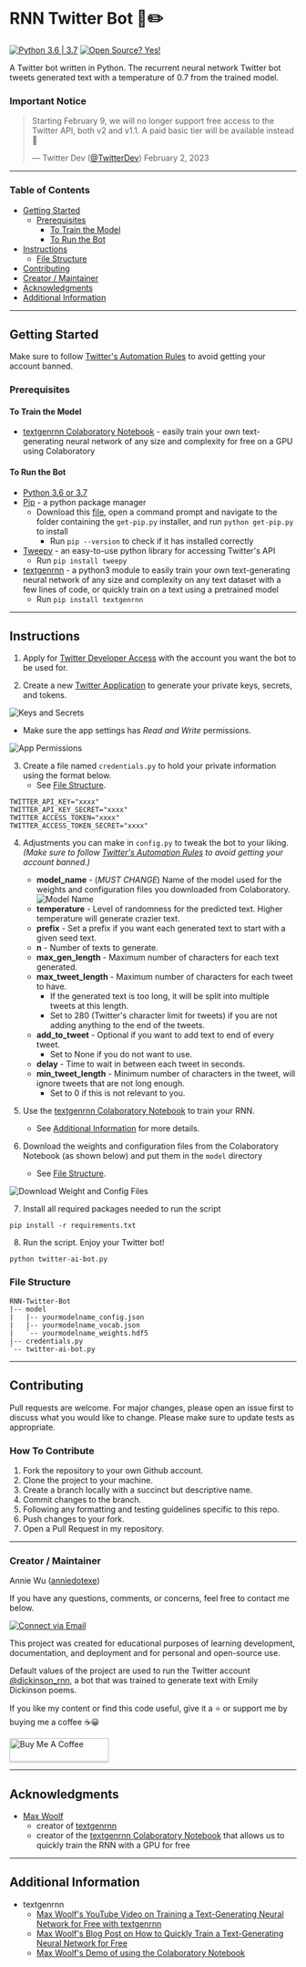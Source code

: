 # RNN Twitter Bot :robot::pencil2:

[![Python 3.6 | 3.7](https://img.shields.io/badge/python-3.6%20|%203.7-yellowgreen)](https://www.python.org/downloads/release/python-379/)
[![Open Source? Yes!](https://badgen.net/badge/Open%20Source%20%3F/Yes%21/blue?icon=github)](https://github.com/Naereen/badges/)

A Twitter bot written in Python. The recurrent neural network Twitter bot tweets generated text with a temperature of 0.7 from the trained model.

### Important Notice
<blockquote class="twitter-tweet" data-lang="en"><p lang="en" dir="ltr">Starting February 9, we will no longer support free access to the Twitter API, both v2 and v1.1. A paid basic tier will be available instead 🧵</p>&mdash; Twitter Dev (<a href="https://twitter.com/TwitterDev/status/1621026986784337922?ref_src=twsrc%5Etfw">@TwitterDev</a>) February 2, 2023</blockquote>

---

### Table of Contents

- [Getting Started](#getting-started)
  - [Prerequisites](#prerequisites)
    - [To Train the Model](#to-train-the-model)
    - [To Run the Bot](#to-run-the-bot)
- [Instructions](#instructions)
  - [File Structure](#file-structure)
- [Contributing](#contributing)
- [Creator / Maintainer](#creator--maintainer)
- [Acknowledgments](#acknowledgments)
- [Additional Information](#additional-information)

---

## Getting Started

Make sure to follow [Twitter's Automation Rules](https://help.twitter.com/en/rules-and-policies/twitter-automation) to avoid getting your account banned.

### Prerequisites

#### To Train the Model

- [textgenrnn Colaboratory Notebook](https://colab.research.google.com/drive/1mMKGnVxirJnqDViH7BDJxFqWrsXlPSoK) - easily train your own text-generating neural network of any size and complexity for free on a GPU using Colaboratory

#### To Run the Bot

- [Python 3.6 or 3.7](https://www.python.org/downloads/release/python-379/)
- [Pip](https://pypi.org/project/pip/) - a python package manager
  - Download this [file](https://bootstrap.pypa.io/get-pip.py), open a command prompt and navigate to the folder containing the `get-pip.py` installer, and run `python get-pip.py` to install
    - Run `pip --version` to check if it has installed correctly
- [Tweepy](http://docs.tweepy.org/en/latest/index.html) - an easy-to-use python library for accessing Twitter's API
  - Run `pip install tweepy`
- [textgenrnn](https://github.com/minimaxir/textgenrnn) - a python3 module to easily train your own text-generating neural network of any size and complexity on any text dataset with a few lines of code, or quickly train on a text using a pretrained model
  - Run `pip install textgenrnn`

---

## Instructions

1. Apply for [Twitter Developer Access](https://developer.twitter.com/en/apply-for-access) with the account you want the bot to be used for.

2. Create a new [Twitter Application](https://developer.twitter.com/app/new) to generate your private keys, secrets, and tokens.

![Keys and Secrets](resources-for-readme/keys-secrets.png)

- Make sure the app settings has _Read and Write_ permissions.

![App Permissions](resources-for-readme/app-permissions.png)

3. Create a file named `credentials.py` to hold your private information using the format below.
   - See [File Structure](#file-structure).

```
TWITTER_API_KEY="xxxx"
TWITTER_API_KEY_SECRET="xxxx"
TWITTER_ACCESS_TOKEN="xxxx"
TWITTER_ACCESS_TOKEN_SECRET="xxxx"
```

4. Adjustments you can make in `config.py` to tweak the bot to your liking. _(Make sure to follow [Twitter's Automation Rules](https://help.twitter.com/en/rules-and-policies/twitter-automation) to avoid getting your account banned.)_

   - **model_name** - (_MUST CHANGE_) Name of the model used for the weights and configuration files you downloaded from Colaboratory.
     ![Model Name](resources-for-readme/model-name.png)
   - **temperature** - Level of randomness for the predicted text. Higher temperature will generate crazier text.
   - **prefix** - Set a prefix if you want each generated text to start with a given seed text.
   - **n** - Number of texts to generate.
   - **max_gen_length** - Maximum number of characters for each text generated.
   - **max_tweet_length** - Maximum number of characters for each tweet to have.
     - If the generated text is too long, it will be split into multiple tweets at this length.
     - Set to 280 (Twitter's character limit for tweets) if you are not adding anything to the end of the tweets.
   - **add_to_tweet** - Optional if you want to add text to end of every tweet.
     - Set to None if you do not want to use.
   - **delay** - Time to wait in between each tweet in seconds.
   - **min_tweet_length** - Minimum number of characters in the tweet, will ignore tweets that are not long enough.
     - Set to 0 if this is not relevant to you.

5. Use the [textgenrnn Colaboratory Notebook](https://colab.research.google.com/drive/1mMKGnVxirJnqDViH7BDJxFqWrsXlPSoK) to train your RNN.

   - See [Additional Information](#additional-information) for more details.

6. Download the weights and configuration files from the Colaboratory Notebook (as shown below) and put them in the `model` directory
   - See [File Structure](#file-structure).

![Download Weight and Config Files](resources-for-readme/download-files.png)

7. Install all required packages needed to run the script

```
pip install -r requirements.txt
```

8. Run the script. Enjoy your Twitter bot!

```
python twitter-ai-bot.py
```

### File Structure

```
RNN-Twitter-Bot
|-- model
|   |-- yourmodelname_config.json
|   |-- yourmodelname_vocab.json
|   `-- yourmodelname_weights.hdf5
|-- credentials.py
`-- twitter-ai-bot.py
```

---

## Contributing

Pull requests are welcome. For major changes, please open an issue first to discuss what you would like to change. Please make sure to update tests as appropriate.

### How To Contribute

1. Fork the repository to your own Github account.
2. Clone the project to your machine.
3. Create a branch locally with a succinct but descriptive name.
4. Commit changes to the branch.
5. Following any formatting and testing guidelines specific to this repo.
6. Push changes to your fork.
7. Open a Pull Request in my repository.

---

### Creator / Maintainer

Annie Wu ([anniedotexe](https://github.com/anniedotexe))

If you have any questions, comments, or concerns, feel free to contact me below.

<p align="left">
  <a href="mailto:anniewu2303@gmail.com"> 
    <img alt="Connect via Email" src="https://img.shields.io/badge/Gmail-c14438?style=flat&logo=Gmail&logoColor=white" />
  </a>
</p>

This project was created for educational purposes of learning development, documentation, and deployment and for personal and open-source use.

Default values of the project are used to run the Twitter account [@dickinson_rnn](https://twitter.com/dickinson_rnn), a bot that was trained to generate text with Emily Dickinson poems.

If you like my content or find this code useful, give it a :star: or support me by buying me a coffee :coffee::grinning:

<a href="https://www.buymeacoffee.com/anniedotexe" target="_blank"><img src="https://www.buymeacoffee.com/assets/img/custom_images/orange_img.png" alt="Buy Me A Coffee" style="height: 41px !important;width: 174px !important;box-shadow: 0px 3px 2px 0px rgba(190, 190, 190, 0.5) !important;-webkit-box-shadow: 0px 3px 2px 0px rgba(190, 190, 190, 0.5) !important;" ></a>

---

## Acknowledgments

- [Max Woolf](https://minimaxir.com/)
  - creator of [textgenrnn](https://github.com/minimaxir/textgenrnn)
  - creator of the [textgenrnn Colaboratory Notebook](https://colab.research.google.com/drive/1mMKGnVxirJnqDViH7BDJxFqWrsXlPSoK) that allows us to quickly train the RNN with a GPU for free

---

## Additional Information

- textgenrnn
  - [Max Woolf's YouTube Video on Training a Text-Generating Neural Network for Free with textgenrnn](https://www.youtube.com/watch?v=RW7mP6BfZuY)
  - [Max Woolf's Blog Post on How to Quickly Train a Text-Generating Neural Network for Free](https://minimaxir.com/2018/05/text-neural-networks/)
  - [Max Woolf's Demo of using the Colaboratory Notebook](https://github.com/minimaxir/textgenrnn/blob/master/docs/textgenrnn-demo.ipynb)
